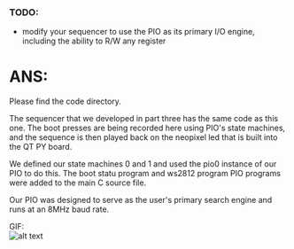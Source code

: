 ### TODO:

- modify your sequencer to use the PIO as its primary I/O engine, including the ability to R/W any register 

# ANS:</Br>
Please find the code directory.

The sequencer that we developed in part three has the same code as this one. The boot presses are being recorded here using PIO's state machines, and the sequence is then played back on the neopixel led that is built into the QT PY board.</Br>

We defined our state machines 0 and 1 and used the pio0 instance of our PIO to do this. The boot statu program and ws2812 program PIO programs were added to the main C source file.</Br>

Our PIO was designed to serve as the user's primary search engine and runs at an 8MHz baud rate.</Br>

GIF:</Br>
![alt text](https://github.com/satyajeetburla/ese519-2022-lab2-2B/blob/main/lab/07_pio_sequencer/lab7_pio_sequencer%2000_00_00-00_00_30.gif)<br />


